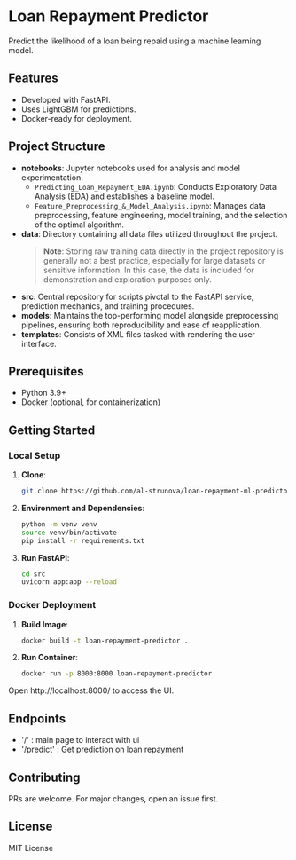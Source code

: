 # Loan Repayment Predictor

Predict the likelihood of a loan being repaid using a machine learning model.

## Features
- Developed with FastAPI.
- Uses LightGBM for predictions.
- Docker-ready for deployment.

## Project Structure
- **notebooks**: Jupyter notebooks used for analysis and model experimentation.
  - `Predicting_Loan_Repayment_EDA.ipynb`: Conducts Exploratory Data Analysis (EDA) and establishes a baseline model.
  - `Feature_Preprocessing_&_Model_Analysis.ipynb`: Manages data preprocessing, feature engineering, model training, and the selection of the optimal algorithm.
- **data**: Directory containing all data files utilized throughout the project.
  > **Note**: Storing raw training data directly in the project repository is generally not a best practice, especially for large datasets or sensitive information. In this case, the data is included for demonstration and exploration purposes only.
- **src**: Central repository for scripts pivotal to the FastAPI service, prediction mechanics, and training procedures.
- **models**: Maintains the top-performing model alongside preprocessing pipelines, ensuring both reproducibility and ease of reapplication.
- **templates**: Consists of XML files tasked with rendering the user interface.

## Prerequisites
- Python 3.9+
- Docker (optional, for containerization)

## Getting Started

### Local Setup
1. **Clone**:
   ```sh
   git clone https://github.com/al-strunova/loan-repayment-ml-predictor.git

2. **Environment and Dependencies**:
   ```sh
   python -m venv venv
   source venv/bin/activate
   pip install -r requirements.txt

3. **Run FastAPI**:
   ```sh
   cd src
   uvicorn app:app --reload

### Docker Deployment
1. **Build Image**:
   ```sh
   docker build -t loan-repayment-predictor .
2. **Run Container**:
   ```sh
   docker run -p 8000:8000 loan-repayment-predictor

Open http://localhost:8000/ to access the UI.

## Endpoints
- '/' : main page to interact with ui
- '/predict' : Get prediction on loan repayment

## Contributing
PRs are welcome. For major changes, open an issue first.

## License
MIT License
